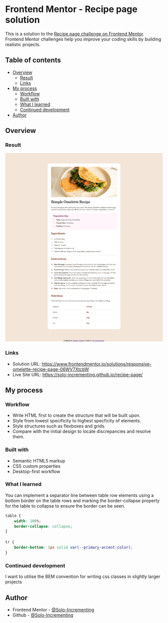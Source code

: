 # Frontend Mentor - Recipe page solution

This is a solution to the [Recipe page challenge on Frontend Mentor](https://www.frontendmentor.io/challenges/recipe-page-KiTsR8QQKm). Frontend Mentor challenges help you improve your coding skills by building realistic projects.

## Table of contents

- [Overview](#overview)
  - [Result](#result)
  - [Links](#links)
- [My process](#my-process)
  - [Workflow](#workflow)
  - [Built with](#built-with)
  - [What I learned](#what-i-learned)
  - [Continued development](#continued-development)
- [Author](#author)

## Overview

### Result

![Screenshot](./assets/images/final-page-screenshot.png)

### Links

- Solution URL: https://www.frontendmentor.io/solutions/responsive-omelette-recipe-page-06WV7XtcbW
- Live Site URL: https://solo-incrementing.github.io/recipe-page/

## My process

### Workflow

- Write HTML first to create the structure that will be built upon.
- Style from lowest specificity to highest specficity of elements.
- Style structures such as flexboxes and grids.
- Compare with the initial design to locate discrepancies and resolve them.

### Built with

- Semantic HTML5 markup
- CSS custom properties
- Desktop-first workflow

### What I learned

You can implement a separator line between table row elements using a bottom border on the table rows and marking the border-collapse property for the table to collapse to ensure the border can be seen.

```css
table {
	width: 100%;
	border-collapse: collapse;
}

tr {
	border-bottom: 1px solid var(--primary-accent-color);
}
```

### Continued development

I want to utilise the BEM convention for writing css classes in slightly larger projects

## Author

- Frontend Mentor - [@Solo-Incrementing](https://www.frontendmentor.io/profile/Solo-Incrementing)
- Github - [@Solo-Incrementing](https://github.com/Solo-Incrementing)
